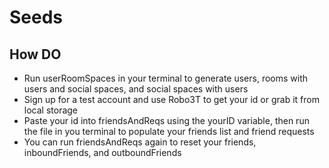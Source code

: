 # Seeds

## How DO

* Run userRoomSpaces in your terminal to generate users, rooms with users and social spaces, and social spaces with users
* Sign up for a test account and use Robo3T to get your id or grab it from local storage
* Paste your id into friendsAndReqs using the yourID variable, then run the file in you terminal to populate your friends list and friend requests
* You can run friendsAndReqs again to reset your friends, inboundFriends, and outboundFriends
